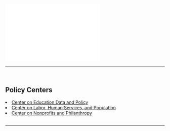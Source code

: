 
<br><br><br>

<img src="img/ui-logo-rgb-white.svg" alt="Urban Institute" width="300">

<hr>
<br>

## Policy Centers
  

<list>         
<li><a href="/policy-centers/center-education-data-and-policy">Center on Education Data and Policy</a></li>
<li><a href="/policy-centers/center-labor-human-services-and-population">Center on Labor, Human Services, and Population</a></li>
<li><a href="/policy-centers/center-nonprofits-and-philanthropy">Center on Nonprofits and Philanthropy</a></li>
</list>


<br>

<hr> 

<br><br><br>



